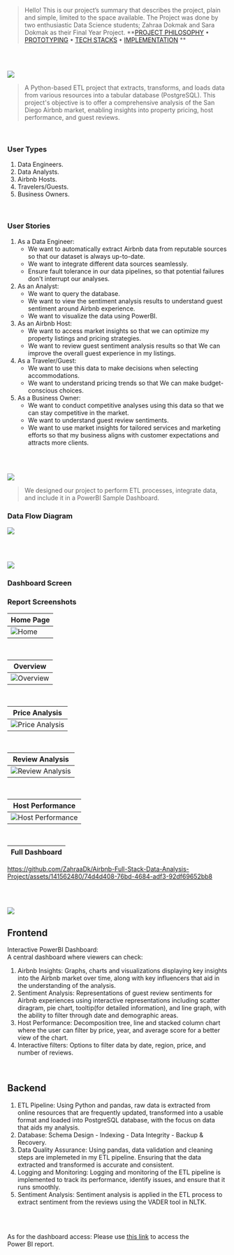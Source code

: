 <div>

> Hello! This is our project’s summary that describes the project, plain and simple, limited to the space available.
> The Project was done by two enthusiastic Data Science students; Zahraa Dokmak and Sara Dokmak as their Final Year Project.
**[PROJECT PHILOSOPHY](#project-philosophy) • [PROTOTYPING](#prototyping) • [TECH STACKS](#stacks) • [IMPLEMENTATION](#demo) **

</div> 
  

<br><br>

<!-- project philosophy -->

<a  name="philosophy" ></a>
<img  src="./readme/title2.svg" id="project-philosophy"/>

> A Python-based ETL project that extracts, transforms, and loads data from various resources into a tabular database (PostgreSQL). This project's objective is to offer a comprehensive analysis of the San Diego Airbnb market, enabling insights into property pricing, host performance, and guest reviews. 

<br>

  

### User Types

 

1. Data Engineers.
2. Data Analysts.
3. Airbnb Hosts.
4. Travelers/Guests.
5. Business Owners.
  

<br>

  

### User Stories

  
1. As a Data Engineer: <br>
	- We want to automatically extract Airbnb data from reputable sources so that our dataset is always up-to-date. <br>
	- We want to integrate different data sources seamlessly. <br>
	- Ensure fault tolerance in our data pipelines, so that potential failures don't interrupt our analyses. <br>
2. As an Analyst: <br>
	- We want to query the database. <br>
	- We want to view the sentiment analysis results to understand guest sentiment around Airbnb experience. <br>
	- We want to visualize the data using PowerBI. <br>
3. As an Airbnb Host: <br>
	- We want to access market insights so that we can optimize my property listings and pricing strategies. <br>
	- We want to review guest sentiment analysis results so that We can improve the overall guest experience in my listings. <br>
4. As a Traveler/Guest: <br>
	- We want to use this data to make decisions when selecting accommodations. <br>
	- We want to understand pricing trends so that We can make budget-conscious choices. <br>
5. As a Business Owner: <br>
	- We want to conduct competitive analyses using this data so that we can stay competitive in the market. <br>
	- We want to understand guest review sentiments. <br>
	- We want to use market insights for tailored services and marketing efforts so that my business aligns with customer expectations and attracts more clients. <br>


<br><br>

<!-- Prototyping -->
<img  src="./readme/title3.svg"  id="prototyping"/>

> We designed our project to perform ETL processes, integrate data, and include it in a PowerBI Sample Dashboard.
  

### Data Flow Diagram

  

<img src = "./screenshots/db_schema_airbnb.png" />


<br><br>


<!-- Implementation -->

<a  name="Demo"  ></a>
<img  src="./readme/title4.svg" id="#demo"/>
  



### Dashboard Screen

### Report Screenshots

| Home Page |
| ----------|
|![Home](./screenshots/sc_airbnb_01.png) |
 

<br>

| Overview |
| ----------| 
|![Overview](./screenshots/pbix1.gif) | 





 <br> 
  
| Price Analysis |
| ----------|
|![Price Analysis](./screenshots/pbix2.gif) | 


  
<br>

| Review Analysis |
| ----------| 
|![Review Analysis](./screenshots/pbix3.gif) | 

<!-- |![Landing](/readme/gifs/onBoardingGif.gif)|![Login/Signup](/readme/gifs/loginSignupGif.gif)|![addPet](/readme/gifs/addPetGif.gif)|![addPost](/readme/gifs/addPost.gif)| -->
<!-- <video width="640" height="360" controls>
  <source src="./screenshots/recording_airbnb_2.mp4" type="video/mp4">
  Your browser does not support the video tag.
</video> -->


 <br> 
 
| Host Performance |
| ----------|
|![Host Performance](./screenshots/pbix4.gif) | 

<br>

| Full Dashboard |
| ----------|



https://github.com/ZahraaDk/Airbnb-Full-Stack-Data-Analysis-Project/assets/141562480/74d4d408-76bd-4684-adf3-92df69652bb8


  

<br><br>


<!-- Tech stacks -->

<a  name="stacks"></a>
<img  src="./readme/title5.svg" id="stacks" />




## Frontend

Interactive PowerBI Dashboard: <br>
A central dashboard where viewers can check: <br>

1. Airbnb Insights: Graphs, charts and visualizations displaying key insights into the Airbnb market over time, along with key influencers that aid in the understanding of the analysis.
2. Sentiment Analysis: Representations of guest review sentiments for Airbnb experiences using interactive representations including scatter diragram, pie chart, tooltip(for detailed information), and line graph, with the ability to filter through date and demographic areas. 
3. Host Performance: Decomposition tree, line and stacked column chart where the user can filter by price, year, and average score for a better view of the chart. 
4. Interactive filters: Options to filter data by date, region, price, and number of reviews. 


  

<br>

  

## Backend

1. ETL Pipeline: Using Python and pandas, raw data is extracted from online resources that are frequently updated, transformed into a usable format and loaded into PostgreSQL database, with the focus on data that aids my analysis.
2. Database: Schema Design - Indexing - Data Integrity - Backup & Recovery.
3. Data Quality Assurance: Using pandas, data validation and cleaning steps are implemeted in my ETL pipeline. Ensuring that the data extracted and transformed is accurate and consistent.
4. Logging and Monitoring: Logging and monitoring of the ETL pipeline is implemented to track its performance, identify issues, and ensure that it runs smoothly.
5. Sentiment Analysis: Sentiment analysis is applied in the ETL process to extract sentiment from the reviews using the VADER tool in NLTK. 


  
<br><br>


As for the dashboard access: Please use [this link](https://app.powerbi.com/view?r=eyJrIjoiMWNhN2U3ODktZDJjZi00NDc1LThmMjktNzMyZDZmYTBmMTY5IiwidCI6IjJhZDk2OTM0LTQzZTUtNDFjMi05NzYxLWYzMzVmZTIxNGNjMyIsImMiOjl9) to access the Power BI report.
